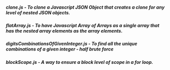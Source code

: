 ##### clone.js - To clone a Javascript JSON Object that creates a clone for any level of nested JSON objects.
##### flatArray.js - To have Javascript Array of Arrays as a single array that has the nested array elements as the array elements.
##### digitsCombinationsOfGivenInteger.js - To find all the unique combinations of a given integer - half brute force
##### blockScope.js - A way to ensure a block level of scope in a <i>for</i> loop.